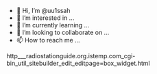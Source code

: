 - 👋 Hi, I’m @uu1ssah
- 👀 I’m interested in ...
- 🌱 I’m currently learning ...
- 💞️ I’m looking to collaborate on ...
- 📫 How to reach me ...

<!---
uu1ssah/uu1ssah is a ✨ special ✨ repository because its `README.md` (this file) appears on your GitHub profile.
You can click the Preview link to take a look at your changes.
--->
http___radiostationguide.org.istemp.com_cgi-bin_util_sitebuilder_edit_editpage=box_widget.html
